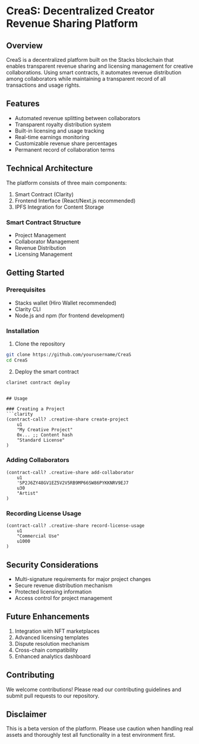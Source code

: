 # CreaS: Decentralized Creator Revenue Sharing Platform

## Overview
CreaS is a decentralized platform built on the Stacks blockchain that enables transparent revenue sharing and licensing management for creative collaborations. Using smart contracts, it automates revenue distribution among collaborators while maintaining a transparent record of all transactions and usage rights.

## Features
- Automated revenue splitting between collaborators
- Transparent royalty distribution system
- Built-in licensing and usage tracking
- Real-time earnings monitoring
- Customizable revenue share percentages
- Permanent record of collaboration terms

## Technical Architecture
The platform consists of three main components:
1. Smart Contract (Clarity)
2. Frontend Interface (React/Next.js recommended)
3. IPFS Integration for Content Storage

### Smart Contract Structure
- Project Management
- Collaborator Management
- Revenue Distribution
- Licensing Management

## Getting Started

### Prerequisites
- Stacks wallet (Hiro Wallet recommended)
- Clarity CLI
- Node.js and npm (for frontend development)

### Installation
1. Clone the repository
```bash
git clone https://github.com/yourusername/CreaS
cd CreaS
```

2. Deploy the smart contract
```bash
clarinet contract deploy
```
```

## Usage

### Creating a Project
```clarity
(contract-call? .creative-share create-project 
    u1 
    "My Creative Project" 
    0x... ;; Content hash
    "Standard License"
)
```

### Adding Collaborators
```clarity
(contract-call? .creative-share add-collaborator 
    u1 
    'SP2J6ZY48GV1EZ5V2V5RB9MP66SW86PYKKNRV9EJ7 
    u30 
    "Artist"
)
```

### Recording License Usage
```clarity
(contract-call? .creative-share record-license-usage 
    u1 
    "Commercial Use" 
    u1000
)
```

## Security Considerations
- Multi-signature requirements for major project changes
- Secure revenue distribution mechanism
- Protected licensing information
- Access control for project management

## Future Enhancements
1. Integration with NFT marketplaces
2. Advanced licensing templates
3. Dispute resolution mechanism
4. Cross-chain compatibility
5. Enhanced analytics dashboard

## Contributing
We welcome contributions! Please read our contributing guidelines and submit pull requests to our repository.

## Disclaimer
This is a beta version of the platform. Please use caution when handling real assets and thoroughly test all functionality in a test environment first.